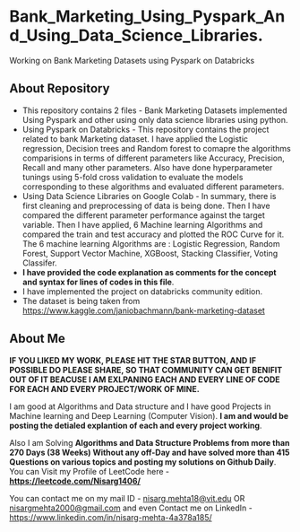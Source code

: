 # Bank_Marketing_Using_Pyspark_And_Using_Data_Science_Libraries. 
Working on Bank Marketing Datasets using Pyspark on Databricks

## About Repository
* This repository contains 2 files - Bank Marketing Datasets implemented Using Pyspark and other using only data science libraries using python. 
* Using Pyspark on Databricks - This repository contains the project related to bank Marketing dataset. I have applied the Logistic regression, Decision trees and Random forest to comapre the algorithms comparisions in terms of different parameters like Accuracy, Precision, Recall and many other parameters. Also have done hyperparameter tunings using 5-fold cross validation to evaluate the models corresponding to these algorithms and evaluated different parameters.
* Using Data Science Libraries on Google Colab - In summary, there is first cleaning and preprocessing of data is being done. Then I have compared the different parameter performance against the target variable. Then I have applied, 6 Machine learning Algorithms and compared the train and test accuracy and plotted the ROC Curve for it. The 6 machine learning Algorithms are : Logistic Regression, Random Forest, Support Vector Machine, XGBoost, Stacking Classifier, Voting Classifer. 
* **I have provided the code explanation as comments for the concept and syntax for lines of codes in this file**.
* I have implemented the project on databricks community edition.
* The dataset is being taken from https://www.kaggle.com/janiobachmann/bank-marketing-dataset  

## About Me
**IF YOU LIKED MY WORK, PLEASE HIT THE STAR BUTTON, AND IF POSSIBLE DO PLEASE SHARE, SO THAT COMMUNITY CAN GET BENIFIT OUT OF IT BEACUSE I AM EXLPANING EACH AND EVERY LINE OF CODE FOR EACH AND EVERY PROJECT/WORK OF MINE.**

I am good at Algorithms and Data structure and I have good Projects in Machine learning and Deep Learning (Computer Vision). **I am and would be posting the detialed explantion of each and every project working**.

Also I am Solving **Algorithms and Data Structure Problems from more than 270 Days (38 Weeks) Without any off-Day and have solved more than 415 Questions on various topics and posting my solutions on Github Daily**. You can Visit my Profile of LeetCode here - **https://leetcode.com/Nisarg1406/**

You can contact me on my mail ID - nisarg.mehta18@vit.edu OR nisargmehta2000@gmail.com and even Contact me on LinkedIn - https://www.linkedin.com/in/nisarg-mehta-4a378a185/
